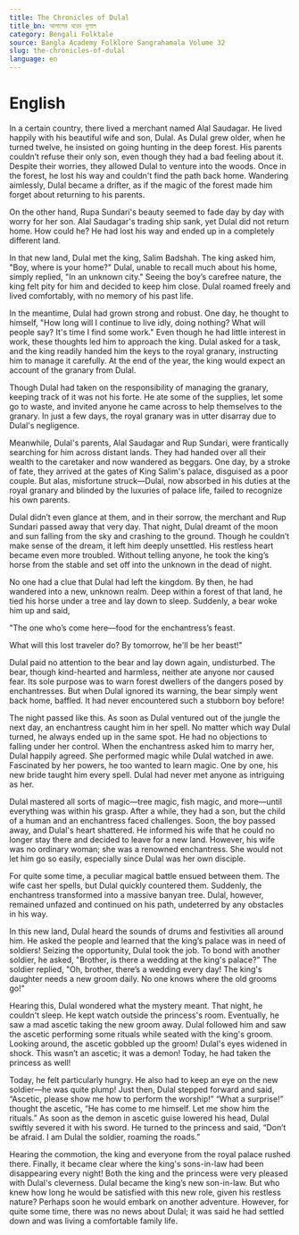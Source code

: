 ```yaml
---
title: The Chronicles of Dulal
title_bn: আলালের ঘরের দুলাল
category: Bengali Folktale
source: Bangla Academy Folklore Sangrahamala Volume 32
slug: the-chronicles-of-dulal
language: en
---
```


# English

In a certain country, there lived a merchant named Alal Saudagar. He lived happily with his beautiful wife and son, Dulal. As Dulal grew older, when he turned twelve, he insisted on going hunting in the deep forest. His parents couldn’t refuse their only son, even though they had a bad feeling about it. Despite their worries, they allowed Dulal to venture into the woods. Once in the forest, he lost his way and couldn't find the path back home. Wandering aimlessly, Dulal became a drifter, as if the magic of the forest made him forget about returning to his parents.

On the other hand, Rupa Sundari's beauty seemed to fade day by day with worry for her son. Alal Saudagar's trading ship sank, yet Dulal did not return home. How could he? He had lost his way and ended up in a completely different land.

In that new land, Dulal met the king, Salim Badshah. The king asked him, "Boy, where is your home?" Dulal, unable to recall much about his home, simply replied, "In an unknown city." Seeing the boy’s carefree nature, the king felt pity for him and decided to keep him close. Dulal roamed freely and lived comfortably, with no memory of his past life.

In the meantime, Dulal had grown strong and robust. One day, he thought to himself, "How long will I continue to live idly, doing nothing? What will people say? It's time I find some work." Even though he had little interest in work, these thoughts led him to approach the king. Dulal asked for a task, and the king readily handed him the keys to the royal granary, instructing him to manage it carefully. At the end of the year, the king would expect an account of the granary from Dulal.

Though Dulal had taken on the responsibility of managing the granary, keeping track of it was not his forte. He ate some of the supplies, let some go to waste, and invited anyone he came across to help themselves to the granary. In just a few days, the royal granary was in utter disarray due to Dulal's negligence.

Meanwhile, Dulal's parents, Alal Saudagar and Rup Sundari, were frantically searching for him across distant lands. They had handed over all their wealth to the caretaker and now wandered as beggars. One day, by a stroke of fate, they arrived at the gates of King Salim's palace, disguised as a poor couple. But alas, misfortune struck—Dulal, now absorbed in his duties at the royal granary and blinded by the luxuries of palace life, failed to recognize his own parents.

Dulal didn’t even glance at them, and in their sorrow, the merchant and Rup Sundari passed away that very day. That night, Dulal dreamt of the moon and sun falling from the sky and crashing to the ground. Though he couldn’t make sense of the dream, it left him deeply unsettled. His restless heart became even more troubled. Without telling anyone, he took the king’s horse from the stable and set off into the unknown in the dead of night.

No one had a clue that Dulal had left the kingdom. By then, he had wandered into a new, unknown realm. Deep within a forest of that land, he tied his horse under a tree and lay down to sleep. Suddenly, a bear woke him up and said,

"The one who’s come here—food for the enchantress’s feast.  

What will this lost traveler do? By tomorrow, he'll be her beast!"

Dulal paid no attention to the bear and lay down again, undisturbed. The bear, though kind-hearted and harmless, neither ate anyone nor caused fear. Its sole purpose was to warn forest dwellers of the dangers posed by enchantresses. But when Dulal ignored its warning, the bear simply went back home, baffled. It had never encountered such a stubborn boy before!

The night passed like this. As soon as Dulal ventured out of the jungle the next day, an enchantress caught him in her spell. No matter which way Dulal turned, he always ended up in the same spot. He had no objections to falling under her control. When the enchantress asked him to marry her, Dulal happily agreed. She performed magic while Dulal watched in awe. Fascinated by her powers, he too wanted to learn magic. One by one, his new bride taught him every spell. Dulal had never met anyone as intriguing as her.

Dulal mastered all sorts of magic—tree magic, fish magic, and more—until everything was within his grasp. After a while, they had a son, but the child of a human and an enchantress faced challenges. Soon, the boy passed away, and Dulal's heart shattered. He informed his wife that he could no longer stay there and decided to leave for a new land. However, his wife was no ordinary woman; she was a renowned enchantress. She would not let him go so easily, especially since Dulal was her own disciple.

For quite some time, a peculiar magical battle ensued between them. The wife cast her spells, but Dulal quickly countered them. Suddenly, the enchantress transformed into a massive banyan tree. Dulal, however, remained unfazed and continued on his path, undeterred by any obstacles in his way.

In this new land, Dulal heard the sounds of drums and festivities all around him. He asked the people and learned that the king’s palace was in need of soldiers! Seizing the opportunity, Dulal took the job. To bond with another soldier, he asked, "Brother, is there a wedding at the king's palace?" The soldier replied, "Oh, brother, there’s a wedding every day! The king's daughter needs a new groom daily. No one knows where the old grooms go!"

Hearing this, Dulal wondered what the mystery meant. That night, he couldn't sleep. He kept watch outside the princess's room. Eventually, he saw a mad ascetic taking the new groom away. Dulal followed him and saw the ascetic performing some rituals while seated with the king's groom. Looking around, the ascetic gobbled up the groom! Dulal's eyes widened in shock. This wasn’t an ascetic; it was a demon! Today, he had taken the princess as well!

Today, he felt particularly hungry. He also had to keep an eye on the new soldier—he was quite plump! Just then, Dulal stepped forward and said, “Ascetic, please show me how to perform the worship!” “What a surprise!” thought the ascetic, “He has come to me himself. Let me show him the rituals.” As soon as the demon in ascetic guise lowered his head, Dulal swiftly severed it with his sword. He turned to the princess and said, “Don’t be afraid. I am Dulal the soldier, roaming the roads.”

Hearing the commotion, the king and everyone from the royal palace rushed there. Finally, it became clear where the king's sons-in-law had been disappearing every night! Both the king and the princess were very pleased with Dulal's cleverness. Dulal became the king’s new son-in-law. But who knew how long he would be satisfied with this new role, given his restless nature? Perhaps soon he would embark on another adventure. However, for quite some time, there was no news about Dulal; it was said he had settled down and was living a comfortable family life.
